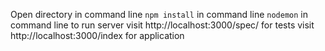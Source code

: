 Open directory in command line
```npm install``` in command line
```nodemon``` in command line to run server
visit http://localhost:3000/spec/ for tests
visit http://localhost:3000/index for application

